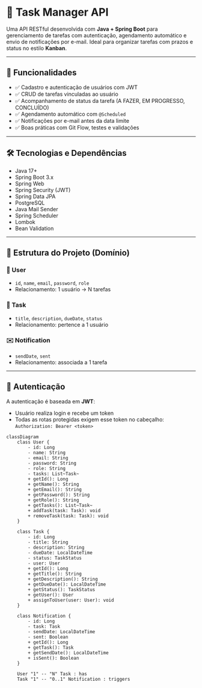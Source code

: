 # 📅 Task Manager API

Uma API RESTful desenvolvida com **Java + Spring Boot** para gerenciamento de tarefas com autenticação, agendamento automático e envio de notificações por e-mail. Ideal para organizar tarefas com prazos e status no estilo **Kanban**.

---

## 🚀 Funcionalidades

- ✅ Cadastro e autenticação de usuários com JWT
- ✅ CRUD de tarefas vinculadas ao usuário
- ✅ Acompanhamento de status da tarefa (A FAZER, EM PROGRESSO, CONCLUÍDO)
- ✅ Agendamento automático com `@Scheduled`
- ✅ Notificações por e-mail antes da data limite
- ✅ Boas práticas com Git Flow, testes e validações

---

## 🛠️ Tecnologias e Dependências

- Java 17+
- Spring Boot 3.x
- Spring Web
- Spring Security (JWT)
- Spring Data JPA
- PostgreSQL
- Java Mail Sender
- Spring Scheduler
- Lombok
- Bean Validation

---

## 🧠 Estrutura do Projeto (Domínio)

### 👤 User
- `id`, `name`, `email`, `password`, `role`
- Relacionamento: 1 usuário → N tarefas

### 📌 Task
- `title`, `description`, `dueDate`, `status`
- Relacionamento: pertence a 1 usuário

### ✉️ Notification
- `sendDate`, `sent`
- Relacionamento: associada a 1 tarefa

---

## 🔐 Autenticação

A autenticação é baseada em **JWT**:
- Usuário realiza login e recebe um token
- Todas as rotas protegidas exigem esse token no cabeçalho:  
  `Authorization: Bearer <token>`



```mermaid
classDiagram
    class User {
        - id: Long
        - name: String
        - email: String
        - password: String
        - role: String
        - tasks: List~Task~
        + getId(): Long
        + getName(): String
        + getEmail(): String
        + getPassword(): String
        + getRole(): String
        + getTasks(): List~Task~
        + addTask(task: Task): void
        + removeTask(task: Task): void
    }

    class Task {
        - id: Long
        - title: String
        - description: String
        - dueDate: LocalDateTime
        - status: TaskStatus
        - user: User
        + getId(): Long
        + getTitle(): String
        + getDescription(): String
        + getDueDate(): LocalDateTime
        + getStatus(): TaskStatus
        + getUser(): User
        + assignToUser(user: User): void
    }

    class Notification {
        - id: Long
        - task: Task
        - sendDate: LocalDateTime
        - sent: Boolean
        + getId(): Long
        + getTask(): Task
        + getSendDate(): LocalDateTime
        + isSent(): Boolean
    }

    User "1" -- "N" Task : has
    Task "1" -- "0..1" Notification : triggers
